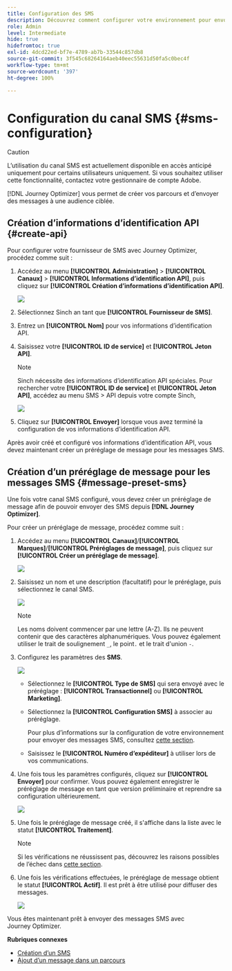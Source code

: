 ```yaml
---
title: Configuration des SMS
description: Découvrez comment configurer votre environnement pour envoyer des messages SMS avec Journey Optimizer
role: Admin
level: Intermediate
hide: true
hidefromtoc: true
exl-id: 4dcd22ed-bf7e-4789-ab7b-33544c857db8
source-git-commit: 3f545c68264164aeb40eec55631d50fa5c0bec4f
workflow-type: tm+mt
source-wordcount: '397'
ht-degree: 100%

---
```


# Configuration du canal SMS {#sms-configuration}

>[!CAUTION]
>
> Lʼutilisation du canal SMS est actuellement disponible en accès anticipé uniquement pour certains utilisateurs uniquement. Si vous souhaitez utiliser cette fonctionnalité, contactez votre gestionnaire de compte Adobe.

[!DNL Journey Optimizer] vous permet de créer vos parcours et dʼenvoyer des messages à une audience ciblée.

## Création d’informations d’identification API {#create-api}

Pour configurer votre fournisseur de SMS avec Journey Optimizer, procédez comme suit :

1. Accédez au menu **[!UICONTROL Administration]** > **[!UICONTROL Canaux]** > **[!UICONTROL Informations d’identification API]**, puis cliquez sur **[!UICONTROL Création d’informations d’identification API]**.

   ![](../assets/sms_4.png)

1. Sélectionnez Sinch an tant que **[!UICONTROL Fournisseur de SMS]**.

1. Entrez un **[!UICONTROL Nom]** pour vos informations d’identification API.

1. Saisissez votre **[!UICONTROL ID de service]** et **[!UICONTROL Jeton API]**.

   >[!NOTE]
   >
   > Sinch nécessite des informations d’identification API spéciales. Pour rechercher votre **[!UICONTROL ID de service]** et **[!UICONTROL Jeton API]**, accédez au menu SMS > API depuis votre compte Sinch,

   ![](../assets/sms_5.png)

1. Cliquez sur **[!UICONTROL Envoyer]** lorsque vous avez terminé la configuration de vos informations d’identification API.

Après avoir créé et configuré vos informations d’identification API, vous devez maintenant créer un préréglage de message pour les messages SMS.

## Création dʼun préréglage de message pour les messages SMS {#message-preset-sms}

Une fois votre canal SMS configuré, vous devez créer un préréglage de message afin de pouvoir envoyer des SMS depuis **[!DNL Journey Optimizer]**.

Pour créer un préréglage de message, procédez comme suit :

1. Accédez au menu **[!UICONTROL Canaux]**/**[!UICONTROL Marques]**/**[!UICONTROL Préréglages de message]**, puis cliquez sur **[!UICONTROL Créer un préréglage de message]**. 

   ![](../assets/preset-create.png)

1. Saisissez un nom et une description (facultatif) pour le préréglage, puis sélectionnez le canal SMS.

   ![](../assets/sms_preset.png)

   >[!NOTE]
   >
   > Les noms doivent commencer par une lettre (A-Z). Ils ne peuvent contenir que des caractères alphanumériques. Vous pouvez également utiliser le trait de soulignement `_`, le point`.` et le trait d&#39;union `-`.

1. Configurez les paramètres des **SMS**.

   ![](../assets/preset-sms.png)

   * Sélectionnez le **[!UICONTROL Type de SMS]** qui sera envoyé avec le préréglage : **[!UICONTROL Transactionnel]** ou **[!UICONTROL Marketing]**.

   * Sélectionnez la **[!UICONTROL Configuration SMS]** à associer au préréglage.

      Pour plus dʼinformations sur la configuration de votre environnement pour envoyer des messages SMS, consultez [cette section](sms-configuration.md).

   * Saisissez le **[!UICONTROL Numéro dʼexpéditeur]** à utiliser lors de vos communications.

1. Une fois tous les paramètres configurés, cliquez sur **[!UICONTROL Envoyer]** pour confirmer. Vous pouvez également enregistrer le préréglage de message en tant que version préliminaire et reprendre sa configuration ultérieurement.

   ![](../assets/sms_preset_2.png)

1. Une fois le préréglage de message créé, il s&#39;affiche dans la liste avec le statut **[!UICONTROL Traitement]**.

   >[!NOTE]
   >
   >Si les vérifications ne réussissent pas, découvrez les raisons possibles de l’échec dans [cette section](#monitor-message-presets).

1. Une fois les vérifications effectuées, le préréglage de message obtient le statut **[!UICONTROL Actif]**. Il est prêt à être utilisé pour diffuser des messages.

   ![](../assets/preset-active.png)

Vous êtes maintenant prêt à envoyer des messages SMS avec Journey Optimizer.

**Rubriques connexes**

* [Création dʼun SMS](../create-sms.md)
* [Ajout dʼun message dans un parcours](../building-journeys/journeys-message.md)
